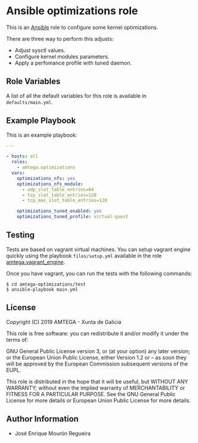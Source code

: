 # Ansible optimizations role

This is an [Ansible](http://www.ansible.com) role to configure some kernel optimizations.

There are three way to perform this adjusts:

- Adjust sysctl values.
- Configure kernel modules parameters.
- Apply a perfomance profile with tuned daemon.

## Role Variables

A list of all the default variables for this role is available in `defaults/main.yml`.

## Example Playbook

This is an example playbook:

```yaml
---

- hosts: all
  roles:
    - amtega.optimizations
  vars:
    optimizations_nfs: yes
    optimizations_nfs_module:
      - udp_slot_table_entries=64
      - tcp_slot_table_entries=128
      - tcp_max_slot_table_entries=128

    optimizations_tuned_enabled: yes
    optimizations_tuned_profile: virtual-guest
```

## Testing

Tests are based on vagrant virtual machines. You can setup vagrant engine quickly using the playbook `files/setup.yml` available in the role [amtega.vagrant_engine](https://galaxy.ansible.com/amtega/vagrant_engine).

Once you have vagrant, you can run the tests with the following commands:

```shell
$ cd amtega-optimizations/test
$ ansible-playbook main.yml
```

## License

Copyright (C) 2019 AMTEGA - Xunta de Galicia

This role is free software: you can redistribute it and/or modify it under the terms of:

GNU General Public License version 3, or (at your option) any later version; or the European Union Public License, either Version 1.2 or – as soon they will be approved by the European Commission ­subsequent versions of the EUPL.

This role is distributed in the hope that it will be useful, but WITHOUT ANY WARRANTY; without even the implied warranty of MERCHANTABILITY or FITNESS FOR A PARTICULAR PURPOSE.  See the GNU General Public License for more details or European Union Public License for more details.

## Author Information

- José Enrique Mourón Regueira
